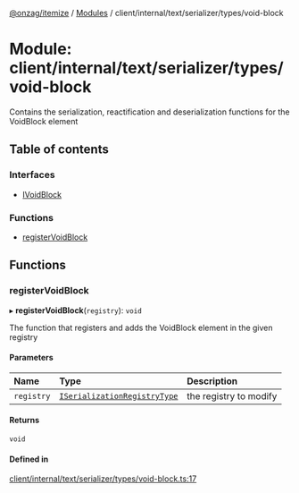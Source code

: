 [@onzag/itemize](../README.md) / [Modules](../modules.md) / client/internal/text/serializer/types/void-block

# Module: client/internal/text/serializer/types/void-block

Contains the serialization, reactification and deserialization functions
for the VoidBlock element

## Table of contents

### Interfaces

- [IVoidBlock](../interfaces/client_internal_text_serializer_types_void_block.IVoidBlock.md)

### Functions

- [registerVoidBlock](client_internal_text_serializer_types_void_block.md#registervoidblock)

## Functions

### registerVoidBlock

▸ **registerVoidBlock**(`registry`): `void`

The function that registers and adds the VoidBlock element in the given
registry

#### Parameters

| Name | Type | Description |
| :------ | :------ | :------ |
| `registry` | [`ISerializationRegistryType`](../interfaces/client_internal_text_serializer.ISerializationRegistryType.md) | the registry to modify |

#### Returns

`void`

#### Defined in

[client/internal/text/serializer/types/void-block.ts:17](https://github.com/onzag/itemize/blob/a24376ed/client/internal/text/serializer/types/void-block.ts#L17)
